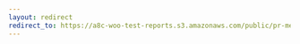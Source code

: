 ```yaml
---
layout: redirect
redirect_to: https://a8c-woo-test-reports.s3.amazonaws.com/public/pr-merge/39903/api/index.html
---
```

